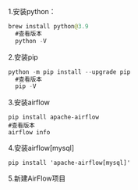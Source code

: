 1.安装python：

```java
brew install python@3.9
  #查看版本
  python -V
```

2.安装pip 

```java
python -m pip install --upgrade pip
  #查看版本
  pip -V
```

3.安装airflow

```ja
pip install apache-airflow
#查看版本
airflow info

```

4.安装airflow[mysql]

```jav
pip install 'apache-airflow[mysql]'
```

5.新建AirFlow项目

```ja
```

